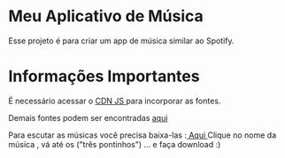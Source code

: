 # Meu Aplicativo de Música
Esse projeto é para criar um app de música similar ao Spotify.

<h1> Informações Importantes</h1>
É necessário acessar o  <a href="https://cdnjs.com/libraries/font-awesome
                          "> CDN JS </a>  para incorporar as fontes.

Demais fontes podem ser encontradas <a href="https://fonts.google.com/"> aqui </a>

Para escutar as músicas você precisa baixa-las :<a href="https://github.com/elizianeandreia/Meu_APP_SOM/tree/main/music"> Aqui </a>
Clique no nome da música , vá até os ("três pontinhos") ... e faça download :)

 

